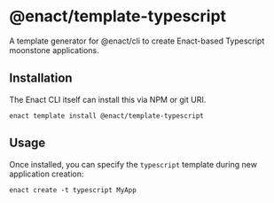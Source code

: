 # @enact/template-typescript

A template generator for @enact/cli to create Enact-based Typescript moonstone applications.

## Installation

The Enact CLI itself can install this via NPM or git URI.
```
enact template install @enact/template-typescript
```

## Usage

Once installed, you can specify the `typescript` template during new application creation:
```
enact create -t typescript MyApp
```
